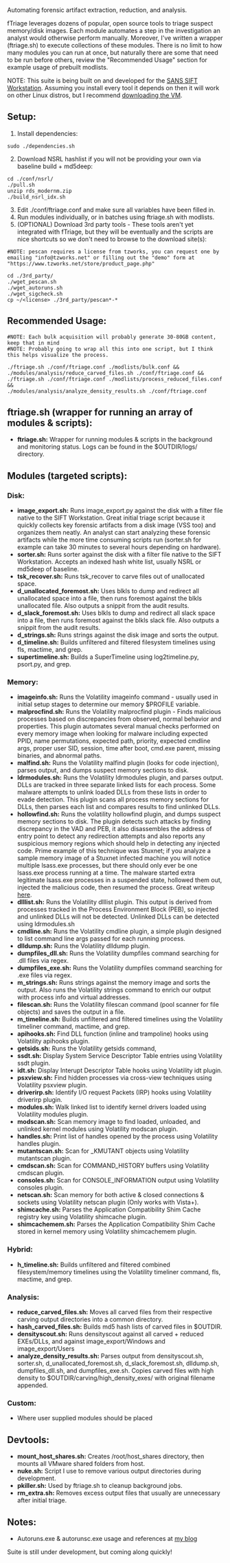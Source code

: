 Automating forensic artifact extraction, reduction, and analysis.  

fTriage leverages dozens of popular, open source tools to triage suspect memory/disk images. Each module automates a step in the investigation an analyst would otherwise perform manually. Moreover, I've written a wrapper (ftriage.sh) to execute collections of these modules. There is no limit to how many modules you can run at once, but naturally there are some that need to be run before others, review the "Recommended Usage" section for example usage of prebuilt modlists.

NOTE: This suite is being built on and developed for the [SANS SIFT Workstation](https://digital-forensics.sans.org/community/downloads). Assuming you install every tool it depends on then it will work on other Linux distros, but I recommend [downloading the VM](https://digital-forensics.sans.org/community/downloads).

## Setup:
1. Install dependencies:
```
sudo ./dependencies.sh
```
2. Download NSRL hashlist if you will not be providing your own via baseline build + md5deep:
```
cd ./conf/nsrl/
./pull.sh
unzip rds_modernm.zip
./build_nsrl_idx.sh
```
3. Edit ./conf/ftriage.conf and make sure all variables have been filled in.
4. Run modules individually, or in batches using ftriage.sh with modlists.
5. (OPTIONAL) Download 3rd party tools - These tools aren't yet integrated with fTriage, but they will be eventually and the scripts are nice shortcuts so we don't need to browse to the download site(s):
```
#NOTE: pescan requires a license from tzworks, you can request one by emailing "info@tzworks.net" or filling out the "demo" form at "https://www.tzworks.net/store/product_page.php"

cd ./3rd_party/
./wget_pescan.sh
./wget_autoruns.sh
./wget_sigcheck.sh
cp ~/<license> ./3rd_party/pescan*-*
```  

## Recommended Usage:
```
#NOTE: Each bulk acquisition will probably generate 30-80GB content, keep that in mind
#NOTE: Probably going to wrap all this into one script, but I think this helps visualize the process.

./ftriage.sh ./conf/ftriage.conf ./modlists/bulk.conf &&
./modules/analysis/reduce_carved_files.sh ./conf/ftriage.conf &&
./ftriage.sh ./conf/ftriage.conf ./modlists/process_reduced_files.conf &&
./modules/analysis/analyze_density_results.sh ./conf/ftriage.conf
```

## ftriage.sh (wrapper for running an array of modules \& scripts):
- **ftriage.sh:** Wrapper for running modules \& scripts in the background and monitoring status. Logs can be found in the $OUTDIR/logs/ directory.

## Modules (targeted scripts):
### Disk:
- **image_export.sh:** Runs image_export.py against the disk with a filter file native to the SIFT Workstation. Great initial triage script because it quickly collects key forensic artifacts from a disk image (VSS too) and organizes them neatly. An analyst can start analyzing these forensic artifacts while the more time consuming scripts run (sorter.sh for example can take 30 minutes to several hours depending on hardware).  
- **sorter.sh:** Runs sorter against the disk with a filter file native to the SIFT Workstation. Accepts an indexed hash white list, usually NSRL or md5deep of baseline.
- **tsk_recover.sh:** Runs tsk_recover to carve files out of unallocated space.  
- **d_unallocated_foremost.sh:** Uses blkls to dump and redirect all unallocated space into a file, then runs foremost against the blkls unallocated file. Also outputs a snippit from the audit results.  
- **d_slack_foremost.sh:** Uses blkls to dump and redirect all slack space into a file, then runs foremost against the blkls slack file. Also outputs a snippit from the audit results.  
- **d_strings.sh:** Runs strings against the disk image and sorts the output.  
- **d_timeline.sh:** Builds unfiltered and filtered filesystem timelines using fls, mactime, and grep.
- **supertimeline.sh:** Builds a SuperTimeline using log2timeline.py, psort.py, and grep.
### Memory:
- **imageinfo.sh:** Runs the Volatility imageinfo command - usually used in initial setup stages to determine our memory $PROFILE variable.  
- **malprocfind.sh:** Runs the Volatility malprocfind plugin - Finds malicious processes based on discrepancies from observed, normal behavior and properties. This plugin automates several manual checks performed on every memory image when looking for malware including expected PPID, name permutations, expected path, priority, expected cmdline args, proper user SID, session, time after boot, cmd.exe parent, missing binaries, and abnormal paths.
- **malfind.sh:** Runs the Volatility malfind plugin (looks for code injection), parses output, and dumps suspect memory sections to disk.
- **ldrmodules.sh:** Runs the Volatility ldrmodules plugin, and parses output. DLLs are tracked in three separate linked lists for each process. Some malware attempts to unlink loaded DLLs from these lists in order to evade detection. This plugin scans all process memory sections for DLLs, then parses each list and compares results to find unlinked DLLs.
- **hollowfind.sh:** Runs the volatility hollowfind plugin, and dumps suspect memory sections to disk. The plugin detects such attacks by finding discrepancy in the VAD and PEB, it also disassembles the address of entry point to detect any redirection attempts and also reports any suspicious memory regions which should help in detecting any injected code. Prime example of this technique was Stuxnet; if you analyze a sample memory image of a Stuxnet infected machine you will notice multiple lsass.exe processes, but there should only ever be one lsass.exe process running at a time. The malware started extra legitimate lsass.exe processes in a suspended state, hollowed them out, injected the malicious code, then resumed the process. Great writeup [here](https://cysinfo.com/detecting-deceptive-hollowing-techniques).
- **dlllist.sh:** Runs the Volatility dlllist plugin. This output is derived from processes tracked in the Process Environment Block (PEB), so injected and unlinked DLLs will not be detected. Unlinked DLLs can be detected using ldrmodules.sh
- **cmdline.sh:** Runs the Volatility cmdline plugin, a simple plugin designed to list command line args passed for each running process.
- **dlldump.sh:** Runs the Volatility dlldump plugin. 
- **dumpfiles_dll.sh:** Runs the Volatility dumpfiles command searching for .dll files via regex.  
- **dumpfiles_exe.sh:** Runs the Volatility dumpfiles command searching for .exe files via regex.   
- **m_strings.sh:** Runs strings against the memory image and sorts the output. Also runs the Volatility strings command to enrich our output with process info and virtual addresses.  
- **filescan.sh:** Runs the Volatility filescan command (pool scanner for file objects) and saves the output in a file.
- **m_timeline.sh:** Builds unfiltered and filtered timelines using the Volatility timeliner command, mactime, and grep.
- **apihooks.sh:** Find DLL function (inline and trampoline) hooks using Volatility apihooks plugin.
- **getsids.sh:** Runs the Volatility getsids command, 
- **ssdt.sh:** Display System Service Descriptor Table entries using Volatility ssdt plugin.
- **idt.sh:** Display Interupt Descriptor Table hooks using Volatility idt plugin.
- **psxview.sh:** Find hidden processes via cross-view techniques using Volatility psxview plugin.
- **driverirp.sh:** Identify I/O request Packets (IRP) hooks using Volatility driverirp plugin.
- **modules.sh:** Walk linked list to identify kernel drivers loaded using Volatility modules plugin.
- **modscan.sh:** Scan memory image to find loaded, unloaded, and unlinked kernel modules using Volatility modscan plugin.
- **handles.sh:** Print list of handles opened by the process using Volatility handles plugin.
- **mutantscan.sh:** Scan for \_KMUTANT objects using Volatility mutantscan plugin.
- **cmdscan.sh:** Scan for COMMAND_HISTORY buffers using Volatility cmdscan plugin.
- **consoles.sh:** Scan for CONSOLE_INFORMATION output using Volatility consoles plugin.
- **netscan.sh:** Scan memory for both active \& closed connections \& sockets using Volatility netscan plugin (Only works with Vista+).
- **shimcache.sh:** Parses the Application Compatibility Shim Cache registry key using Volatility shimcache plugin.
- **shimcachemem.sh:** Parses the Application Compatibility Shim Cache stored in kernel memory using Volatility shimcachemem plugin.
### Hybrid:
- **h_timeline.sh:** Builds unfiltered and filtered combined filesystem/memory timelines using the Volatility timeliner command, fls, mactime, and grep.  
### Analysis:
- **reduce_carved_files.sh:** Moves all carved files from their respective carving output directories into a common directory. 
- **hash_carved_files.sh:** Builds md5 hash lists of carved files in $OUTDIR.  
- **densityscout.sh:** Runs densityscout against all carved + reduced EXEs/DLLs, and against image_export/Windows and image_export/Users  
- **analyze_density_results.sh:** Parses output from densityscout.sh, sorter.sh, d_unallocated_foremost.sh, d_slack_foremost.sh, dlldump.sh, dumpfiles_dll.sh, and dumpfiles_exe.sh. Copies carved files with high density to $OUTDIR/carving/high_density_exes/ with original filename appended.
### Custom:
- Where user supplied modules should be placed

## Devtools:
- **mount_host_shares.sh:** Creates /root/host_shares directory, then mounts all VMware shared folders from host.
- **nuke.sh:** Script I use to remove various output directories during development.
- **pkiller.sh:** Used by ftriage.sh to cleanup background jobs.
- **rm_extra.sh:** Removes excess output files that usually are unnecessary after initial triage.

## Notes:
- Autoruns.exe \& autorunsc.exe usage and references at [my blog](https://bytehacks.com/2018-07-02-CMD-Cheat-Sheet/#autoruns) 

Suite is still under development, but coming along quickly!
